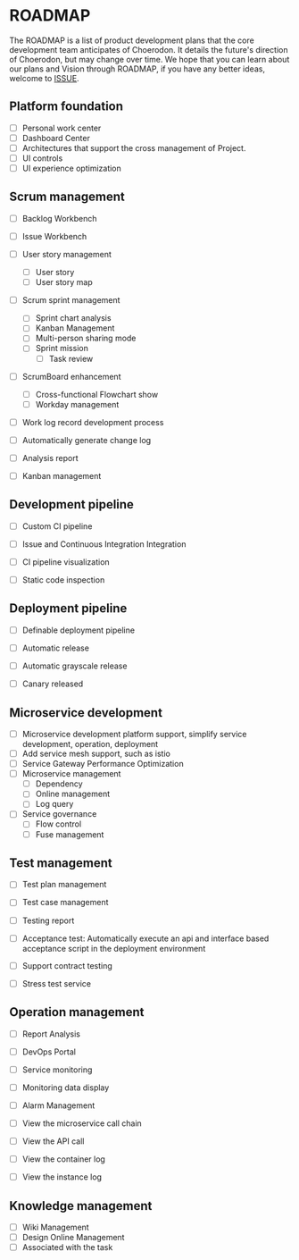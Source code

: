 # ROADMAP
The ROADMAP is a list of product development plans that the core development team anticipates of Choerodon. It details the future's direction of Choerodon, but may change over time. We hope that you can learn about our plans and Vision through ROADMAP, if you have any better ideas, welcome to [ISSUE](https://github.com/choerodon/choerodon/issues).

## Platform foundation

- [ ] Personal work center
- [ ] Dashboard Center
- [ ] Architectures that support the cross management of Project.
- [ ] UI controls
- [ ] UI experience optimization

## Scrum management

- [ ] Backlog Workbench
- [ ] Issue Workbench
- [ ] User story management
  - [ ] User story
  - [ ] User story map
- [ ] Scrum sprint management
  - [ ] Sprint chart analysis
  - [ ] Kanban Management
  - [ ] Multi-person sharing mode
  - [ ] Sprint mission
    - [ ] Task review
- [ ] ScrumBoard enhancement
  - [ ] Cross-functional Flowchart show
  - [ ] Workday management
- [ ] Work log record development process
- [ ] Automatically generate change log
- [ ] Analysis report
- [ ] Kanban management


## Development pipeline

- [ ] Custom CI pipeline
- [ ] Issue and Continuous Integration Integration
- [ ] CI pipeline visualization
- [ ] Static code inspection


## Deployment pipeline
- [ ] Definable deployment pipeline
- [ ] Automatic release
- [ ] Automatic grayscale release
- [ ] Canary released


## Microservice development
- [ ] Microservice development platform support, simplify service development, operation, deployment
- [ ] Add service mesh support, such as istio
- [ ] Service Gateway Performance Optimization
- [ ] Microservice management
  - [ ] Dependency
  - [ ] Online management
  - [ ] Log query
- [ ] Service governance
  - [ ] Flow control
  - [ ] Fuse management

## Test management
- [ ] Test plan management
- [ ] Test case management
- [ ] Testing report
- [ ] Acceptance test: Automatically execute an api and interface based acceptance script in the deployment environment
- [ ] Support contract testing
- [ ] Stress test service


## Operation management
- [ ] Report Analysis
- [ ] DevOps Portal
- [ ] Service monitoring
- [ ] Monitoring data display
- [ ] Alarm Management
- [ ] View the microservice call chain
- [ ] View the API call
- [ ] View the container log
- [ ] View the instance log 


## Knowledge management
- [ ] Wiki Management
- [ ] Design Online Management
- [ ] Associated with the task
